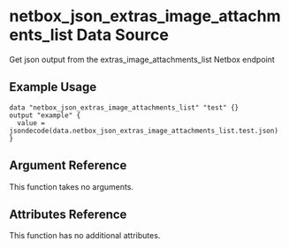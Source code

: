 # netbox\_json\_extras\_image\_attachments\_list Data Source

Get json output from the extras_image_attachments_list Netbox endpoint

## Example Usage

```hcl
data "netbox_json_extras_image_attachments_list" "test" {}
output "example" {
  value = jsondecode(data.netbox_json_extras_image_attachments_list.test.json)
}
```

## Argument Reference

This function takes no arguments.

## Attributes Reference

This function has no additional attributes.

